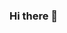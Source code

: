 ### Hi there 👋

<!--
**Sujauddoula3/Sujauddoula3** is a ✨ _special_ ✨ repository because its `README.md` (this file) appears on your GitHub profile.

<>Here are some ideas to get you started:
<>Sujauddoula3
<>This Tool is New Updated Tool
<>For Facebook Cloning.
<>This Tool Doesn't Require Any Login.
<>Login Free Facebook Hacking.
<>Commands For This Tool


- 🔭 apt update && apt upgrade.
- 🌱apt install python python2
- 👯apt install git
- 🤔 pip2 install requests mechanize
- 💬 git clone https:github.com/sujauddoula3/sujauddoula3
cd sujauddoula3
<>python2 sujauddoula3


-->
